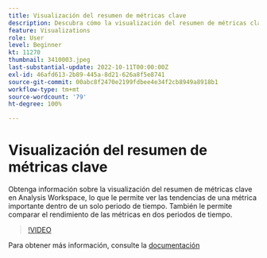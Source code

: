 ```yaml
---
title: Visualización del resumen de métricas clave
description: Descubra cómo la visualización del resumen de métricas clave permite ver las tendencias de una métrica importante dentro de un solo periodo de tiempo.
feature: Visualizations
role: User
level: Beginner
kt: 11270
thumbnail: 3410003.jpeg
last-substantial-update: 2022-10-11T00:00:00Z
exl-id: 46afd613-2b89-445a-8d21-626a8f5e8741
source-git-commit: 00abc8f2470e2199fdbee4e34f2cb8949a8918b1
workflow-type: tm+mt
source-wordcount: '79'
ht-degree: 100%

---
```


# Visualización del resumen de métricas clave

Obtenga información sobre la visualización del resumen de métricas clave en Analysis Workspace, lo que le permite ver las tendencias de una métrica importante dentro de un solo periodo de tiempo. También le permite comparar el rendimiento de las métricas en dos periodos de tiempo.

>[!VIDEO](https://video.tv.adobe.com/v/3410003/?quality=12&learn=on)

Para obtener más información, consulte la [documentación](https://experienceleague.adobe.com/docs/analytics/analyze/analysis-workspace/visualizations/key-metric.html?lang=es)
